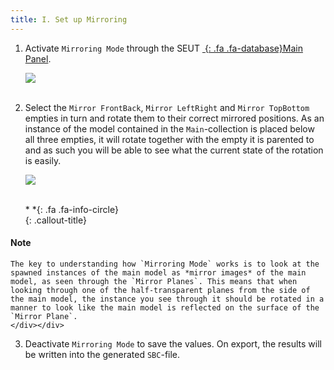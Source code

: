 ```yaml
---
title: I. Set up Mirroring
---
```

1. Activate `Mirroring Mode` through the SEUT [*&nbsp;*{: .fa .fa-database}Main Panel](/modding-reference/reference/tools/3d-modelling/seut/main-panel#mirroring-mode).

    ![](/modding-reference/assets/images/tutorials/seut/mirroring_setup.png)
<br><br/>

2. Select the `Mirror FrontBack`, `Mirror LeftRight` and `Mirror TopBottom` empties in turn and rotate them to their correct mirrored positions. As an instance of the model contained in the `Main`-collection is placed below all three empties, it will rotate together with the empty it is parented to and as such you will be able to see what the current state of the rotation is easily.

    ![](/modding-reference/assets/images/tutorials/seut/mirroring_rotate.png)
<br><br/>

    <div class="callout-block callout-info"><div class="icon-holder">*&nbsp;*{: .fa .fa-info-circle}
    </div><div class="content">
    {: .callout-title}
#### Note
    The key to understanding how `Mirroring Mode` works is to look at the spawned instances of the main model as *mirror images* of the main model, as seen through the `Mirror Planes`. This means that when looking through one of the half-transparent planes from the side of the main model, the instance you see through it should be rotated in a manner to look like the main model is reflected on the surface of the `Mirror Plane`.
    </div></div>

3. Deactivate `Mirroring Mode` to save the values. On export, the results will be written into the generated `SBC`-file. 
<br><br/>